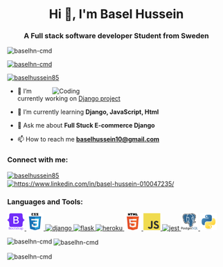 <h1 align="center">Hi 👋, I'm Basel Hussein</h1>
<h3 align="center">A Full stack software developer Student from Sweden</h3>
<p align="left"> <img src="https://komarev.com/ghpvc/?username=baselhn-cmd&label=Profile%20views&color=0e75b6&style=flat" alt="baselhn-cmd" /> </p>

<p align="left"> <a href="https://github.com/ryo-ma/github-profile-trophy"><img src="https://github-profile-trophy.vercel.app/?username=baselhn-cmd" alt="baselhn-cmd" /></a> </p>

<p align="left"> <a href="https://twitter.com/baselhussein85" target="blank"><img src="https://img.shields.io/twitter/follow/baselhussein85?logo=twitter&style=for-the-badge" alt="baselhussein85" /></a> </p>
<img align="right" alt="Coding" width="400" src="https://cdn.dribbble.com/users/2131993/screenshots/4948736/thoughtworks-gif_dribbble.gif">

- 🔭 I’m currently working on [Django project](https://github.com/baselhn-cmd/django-blog-2)

- 🌱 I’m currently learning **Django, JavaScript, Html**

- 💬 Ask me about **Full Stuck E-commerce Django**

- 📫 How to reach me **baselhussein10@gmail.com**

<h3 align="left">Connect with me:</h3>
<p align="left">
<a href="https://twitter.com/baselhussein85" target="blank"><img align="center" src="https://raw.githubusercontent.com/rahuldkjain/github-profile-readme-generator/master/src/images/icons/Social/twitter.svg" alt="baselhussein85" height="30" width="40" /></a>
<a href="https://linkedin.com/in/https://www.linkedin.com/in/basel-hussein-010047235/" target="blank"><img align="center" src="https://raw.githubusercontent.com/rahuldkjain/github-profile-readme-generator/master/src/images/icons/Social/linked-in-alt.svg" alt="https://www.linkedin.com/in/basel-hussein-010047235/" height="30" width="40" /></a>
</p>

<h3 align="left">Languages and Tools:</h3>
<p align="left"> <a href="https://getbootstrap.com" target="_blank" rel="noreferrer"> <img src="https://raw.githubusercontent.com/devicons/devicon/master/icons/bootstrap/bootstrap-plain-wordmark.svg" alt="bootstrap" width="40" height="40"/> </a> <a href="https://www.w3schools.com/css/" target="_blank" rel="noreferrer"> <img src="https://raw.githubusercontent.com/devicons/devicon/master/icons/css3/css3-original-wordmark.svg" alt="css3" width="40" height="40"/> </a> <a href="https://www.djangoproject.com/" target="_blank" rel="noreferrer"> <img src="https://cdn.worldvectorlogo.com/logos/django.svg" alt="django" width="40" height="40"/> </a> <a href="https://flask.palletsprojects.com/" target="_blank" rel="noreferrer"> <img src="https://www.vectorlogo.zone/logos/pocoo_flask/pocoo_flask-icon.svg" alt="flask" width="40" height="40"/> </a> <a href="https://heroku.com" target="_blank" rel="noreferrer"> <img src="https://www.vectorlogo.zone/logos/heroku/heroku-icon.svg" alt="heroku" width="40" height="40"/> </a> <a href="https://www.w3.org/html/" target="_blank" rel="noreferrer"> <img src="https://raw.githubusercontent.com/devicons/devicon/master/icons/html5/html5-original-wordmark.svg" alt="html5" width="40" height="40"/> </a> <a href="https://developer.mozilla.org/en-US/docs/Web/JavaScript" target="_blank" rel="noreferrer"> <img src="https://raw.githubusercontent.com/devicons/devicon/master/icons/javascript/javascript-original.svg" alt="javascript" width="40" height="40"/> </a> <a href="https://jestjs.io" target="_blank" rel="noreferrer"> <img src="https://www.vectorlogo.zone/logos/jestjsio/jestjsio-icon.svg" alt="jest" width="40" height="40"/> </a> <a href="https://www.postgresql.org" target="_blank" rel="noreferrer"> <img src="https://raw.githubusercontent.com/devicons/devicon/master/icons/postgresql/postgresql-original-wordmark.svg" alt="postgresql" width="40" height="40"/> </a> <a href="https://www.python.org" target="_blank" rel="noreferrer"> <img src="https://raw.githubusercontent.com/devicons/devicon/master/icons/python/python-original.svg" alt="python" width="40" height="40"/> </a> </p>

<p><img align="left" src="https://github-readme-stats.vercel.app/api/top-langs?username=baselhn-cmd&show_icons=true&locale=en&layout=compact" alt="baselhn-cmd" /></p>

<p>&nbsp;<img align="center" src="https://github-readme-stats.vercel.app/api?username=baselhn-cmd&show_icons=true&locale=en" alt="baselhn-cmd" /></p>

<p><img align="center" src="https://github-readme-streak-stats.herokuapp.com/?user=baselhn-cmd&" alt="baselhn-cmd" /></p>
